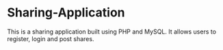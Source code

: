 # Sharing-Application
This is a sharing application built using PHP and MySQL. It allows users to register, login and post shares.
